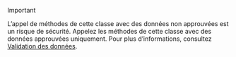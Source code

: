 > [!IMPORTANT]
> L’appel de méthodes de cette classe avec des données non approuvées est un risque de sécurité. Appelez les méthodes de cette classe avec des données approuvées uniquement. Pour plus d’informations, consultez [Validation des données](https://www.owasp.org/index.php/Data_Validation).